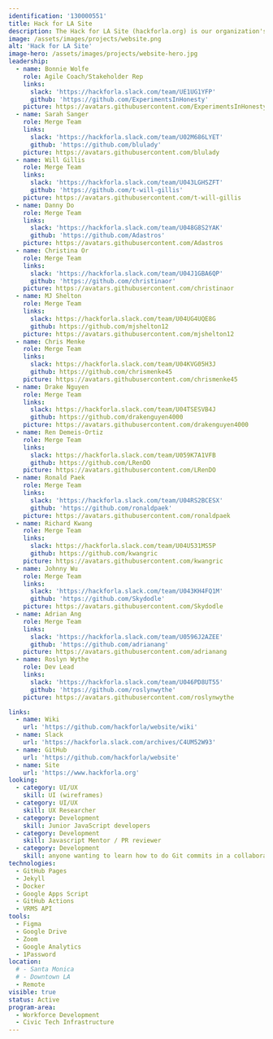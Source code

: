 ```yaml
---
identification: '130000551'
title: Hack for LA Site
description: The Hack for LA Site (hackforla.org) is our organization's way of communicating with volunteers, stakeholders, and donors. This project is a good place to start for new volunteers looking to polish their git protocol skills (branches, separation of concerns, etc.). We currently have two development paths&#58; growth (building out new pages and guides) and optimization (taking inventory of our code and design systems) to ensure we are consistently delivering value to our users while being scalable in our approach to building the site.
image: /assets/images/projects/website.png
alt: 'Hack for LA Site'
image-hero: /assets/images/projects/website-hero.jpg
leadership:
  - name: Bonnie Wolfe
    role: Agile Coach/Stakeholder Rep
    links:
      slack: 'https://hackforla.slack.com/team/UE1UG1YFP'
      github: 'https://github.com/ExperimentsInHonesty'
    picture: https://avatars.githubusercontent.com/ExperimentsInHonesty
  - name: Sarah Sanger
    role: Merge Team
    links:
      slack: 'https://hackforla.slack.com/team/U02M686LYET'
      github: 'https://github.com/blulady'
    picture: https://avatars.githubusercontent.com/blulady
  - name: Will Gillis
    role: Merge Team
    links:
      slack: 'https://hackforla.slack.com/team/U043LGHSZFT'
      github: 'https://github.com/t-will-gillis'
    picture: https://avatars.githubusercontent.com/t-will-gillis
  - name: Danny Do
    role: Merge Team
    links:
      slack: 'https://hackforla.slack.com/team/U048G8S2YAK'
      github: 'https://github.com/Adastros'
    picture: https://avatars.githubusercontent.com/Adastros
  - name: Christina Or
    role: Merge Team
    links:
      slack: 'https://hackforla.slack.com/team/U04J1GBA6QP'
      github: 'https://github.com/christinaor'
    picture: https://avatars.githubusercontent.com/christinaor
  - name: MJ Shelton
    role: Merge Team
    links:
      slack: https://hackforla.slack.com/team/U04UG4UQE8G
      github: https://github.com/mjshelton12
    picture: https://avatars.githubusercontent.com/mjshelton12
  - name: Chris Menke
    role: Merge Team
    links:
      slack: https://hackforla.slack.com/team/U04KVG05H3J
      github: https://github.com/chrismenke45
    picture: https://avatars.githubusercontent.com/chrismenke45
  - name: Drake Nguyen
    role: Merge Team
    links:
      slack: https://hackforla.slack.com/team/U04TSESVB4J
      github: https://github.com/drakenguyen4000
    picture: https://avatars.githubusercontent.com/drakenguyen4000
  - name: Ren Demeis-Ortiz
    role: Merge Team
    links:
      slack: https://hackforla.slack.com/team/U059K7A1VFB
      github: https://github.com/LRenDO
    picture: https://avatars.githubusercontent.com/LRenDO
  - name: Ronald Paek
    role: Merge Team
    links:
      slack: 'https://hackforla.slack.com/team/U04RS2BCESX'
      github: 'https://github.com/ronaldpaek'
    picture: https://avatars.githubusercontent.com/ronaldpaek
  - name: Richard Kwang
    role: Merge Team
    links:
      slack: https://hackforla.slack.com/team/U04U531MS5P
      github: https://github.com/kwangric
    picture: https://avatars.githubusercontent.com/kwangric
  - name: Johnny Wu
    role: Merge Team
    links:
      slack: 'https://hackforla.slack.com/team/U043KH4FQ1M'
      github: 'https://github.com/Skydodle'
    picture: https://avatars.githubusercontent.com/Skydodle
  - name: Adrian Ang
    role: Merge Team
    links:
      slack: 'https://hackforla.slack.com/team/U0596J2AZEE'
      github: 'https://github.com/adrianang'
    picture: https://avatars.githubusercontent.com/adrianang
  - name: Roslyn Wythe
    role: Dev Lead
    links:
      slack: 'https://hackforla.slack.com/team/U046PD8UT55'
      github: 'https://github.com/roslynwythe'
    picture: https://avatars.githubusercontent.com/roslynwythe

links:
  - name: Wiki
    url: 'https://github.com/hackforla/website/wiki'
  - name: Slack
    url: 'https://hackforla.slack.com/archives/C4UM52W93'
  - name: GitHub
    url: 'https://github.com/hackforla/website'
  - name: Site
    url: 'https://www.hackforla.org'
looking:
  - category: UI/UX
    skill: UI (wireframes)
  - category: UI/UX
    skill: UX Researcher
  - category: Development
    skill: Junior JavaScript developers
  - category: Development
    skill: Javascript Mentor / PR reviewer
  - category: Development
    skill: anyone wanting to learn how to do Git commits in a collaborative work environment
technologies:
  - GitHub Pages
  - Jekyll
  - Docker
  - Google Apps Script
  - GitHub Actions
  - VRMS API
tools:
  - Figma
  - Google Drive
  - Zoom
  - Google Analytics
  - 1Password
location:
  # - Santa Monica
  # - Downtown LA
  - Remote
visible: true
status: Active
program-area:
  - Workforce Development
  - Civic Tech Infrastructure
---
```

